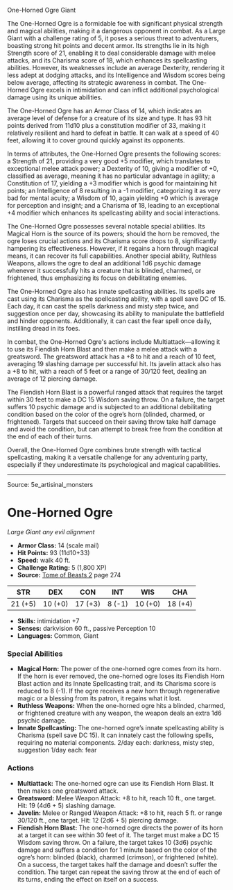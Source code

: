 <MonsterName/>One-Horned Ogre</MonsterName>
<CreatureType/>Giant</CreatureType>

<summary>The One-Horned Ogre is a formidable foe with significant physical strength and magical abilities, making it a dangerous opponent in combat. As a Large Giant with a challenge rating of 5, it poses a serious threat to adventurers, boasting strong hit points and decent armor. Its strengths lie in its high Strength score of 21, enabling it to deal considerable damage with melee attacks, and its Charisma score of 18, which enhances its spellcasting abilities. However, its weaknesses include an average Dexterity, rendering it less adept at dodging attacks, and its Intelligence and Wisdom scores being below average, affecting its strategic awareness in combat. The One-Horned Ogre excels in intimidation and can inflict additional psychological damage using its unique abilities.</summary>

<detail>

The One-Horned Ogre has an Armor Class of 14, which indicates an average level of defense for a creature of its size and type. It has 93 hit points derived from 11d10 plus a constitution modifier of 33, making it relatively resilient and hard to defeat in battle. It can walk at a speed of 40 feet, allowing it to cover ground quickly against its opponents. 

In terms of attributes, the One-Horned Ogre presents the following scores: a Strength of 21, providing a very good +5 modifier, which translates to exceptional melee attack power; a Dexterity of 10, giving a modifier of +0, classified as average, meaning it has no particular advantage in agility; a Constitution of 17, yielding a +3 modifier which is good for maintaining hit points; an Intelligence of 8 resulting in a -1 modifier, categorizing it as very bad for mental acuity; a Wisdom of 10, again yielding +0 which is average for perception and insight; and a Charisma of 18, leading to an exceptional +4 modifier which enhances its spellcasting ability and social interactions.

The One-Horned Ogre possesses several notable special abilities. Its Magical Horn is the source of its powers; should the horn be removed, the ogre loses crucial actions and its Charisma score drops to 8, significantly hampering its effectiveness. However, if it regains a horn through magical means, it can recover its full capabilities. Another special ability, Ruthless Weapons, allows the ogre to deal an additional 1d6 psychic damage whenever it successfully hits a creature that is blinded, charmed, or frightened, thus emphasizing its focus on debilitating enemies. 

The One-Horned Ogre also has innate spellcasting abilities. Its spells are cast using its Charisma as the spellcasting ability, with a spell save DC of 15. Each day, it can cast the spells darkness and misty step twice, and suggestion once per day, showcasing its ability to manipulate the battlefield and hinder opponents. Additionally, it can cast the fear spell once daily, instilling dread in its foes.

In combat, the One-Horned Ogre's actions include Multiattack—allowing it to use its Fiendish Horn Blast and then make a melee attack with a greatsword. The greatsword attack has a +8 to hit and a reach of 10 feet, averaging 19 slashing damage per successful hit. Its javelin attack also has a +8 to hit, with a reach of 5 feet or a range of 30/120 feet, dealing an average of 12 piercing damage.

The Fiendish Horn Blast is a powerful ranged attack that requires the target within 30 feet to make a DC 15 Wisdom saving throw. On a failure, the target suffers 10 psychic damage and is subjected to an additional debilitating condition based on the color of the ogre’s horn (blinded, charmed, or frightened). Targets that succeed on their saving throw take half damage and avoid the condition, but can attempt to break free from the condition at the end of each of their turns. 

Overall, the One-Horned Ogre combines brute strength with tactical spellcasting, making it a versatile challenge for any adventuring party, especially if they underestimate its psychological and magical capabilities.</detail>



---

Source: 5e_artisinal_monsters

# One-Horned Ogre

*Large* *Giant* *any evil alignment*

- **Armor Class:** 14 (scale mail)
- **Hit Points:** 93 (11d10+33)
- **Speed:** walk 40 ft.
- **Challenge Rating:** 5 (1,800 XP)
- **Source:** [Tome of Beasts 2](https://koboldpress.com/kpstore/product/tome-of-beasts-2-for-5th-edition) page 274

| STR | DEX | CON | INT | WIS | CHA |
| --- | --- | --- | --- | --- | --- |
| 21 (+5) | 10 (+0) | 17 (+3) | 8 (-1) | 10 (+0) | 18 (+4) |

- **Skills:** intimidation +7
- **Senses:** darkvision 60 ft., passive Perception 10
- **Languages:** Common, Giant

### Special Abilities

- **Magical Horn:** The power of the one-horned ogre comes from its horn. If the horn is ever removed, the one-horned ogre loses its Fiendish Horn Blast action and its Innate Spellcasting trait, and its Charisma score is reduced to 8 (-1). If the ogre receives a new horn through regenerative magic or a blessing from its patron, it regains what it lost.
- **Ruthless Weapons:** When the one-horned ogre hits a blinded, charmed, or frightened creature with any weapon, the weapon deals an extra 1d6 psychic damage.
- **Innate Spellcasting:** The one-horned ogre’s innate spellcasting ability is Charisma (spell save DC 15). It can innately cast the following spells, requiring no material components.
2/day each: darkness, misty step, suggestion
1/day each: fear

### Actions

- **Multiattack:** The one-horned ogre can use its Fiendish Horn Blast. It then makes one greatsword attack.
- **Greatsword:** Melee Weapon Attack: +8 to hit, reach 10 ft., one target. Hit: 19 (4d6 + 5) slashing damage.
- **Javelin:** Melee or Ranged Weapon Attack: +8 to hit, reach 5 ft. or range 30/120 ft., one target. Hit: 12 (2d6 + 5) piercing damage.
- **Fiendish Horn Blast:** The one-horned ogre directs the power of its horn at a target it can see within 30 feet of it. The target must make a DC 15 Wisdom saving throw. On a failure, the target takes 10 (3d6) psychic damage and suffers a condition for 1 minute based on the color of the ogre’s horn: blinded (black), charmed (crimson), or frightened (white). On a success, the target takes half the damage and doesn’t suffer the condition. The target can repeat the saving throw at the end of each of its turns, ending the effect on itself on a success.




